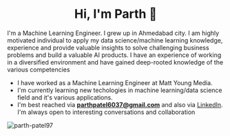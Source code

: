 <h1 align="center">Hi, I'm Parth 👋</h1>

<!--
**parth2901/parth2901** is a ✨ _special_ ✨ repository because its `README.md` (this file) appears on your GitHub profile.
-->

I'm a Machine Learning Engineer. I grew up in Ahmedabad city. I am highly motivated individual to apply my data science/machine learning knowledge, experience and provide valuable insights to solve challenging business problems and build a valuable AI products. I have an experience of working in a diversified environment and have gained deep-rooted knowledge of the various competencies


- I have worked as a Machine Learning Engineer at Matt Young Media.
- I'm currently learning new techologies in machine learning/data science field and it's various applications.
- I'm best reached via **parthpatel6037@gmail.com** and also via [LinkedIn](https://www.linkedin.com/in/parth-patel-6026b7165/). I'm always open to interesting conversations and collaboration

<p><img align="center" src="https://github-readme-stats.vercel.app/api?username=parth-patel97&show_icons=true" alt="parth-patel97" /></p>
